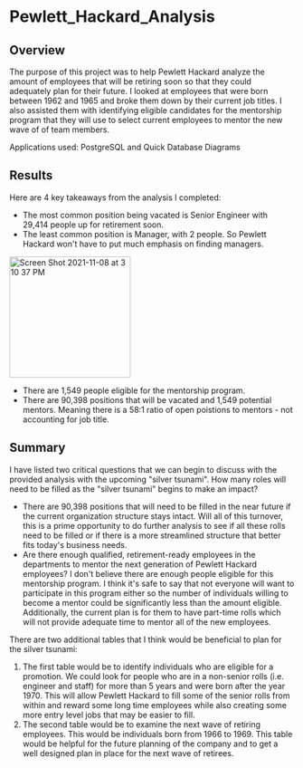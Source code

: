 # Pewlett_Hackard_Analysis

## Overview
The purpose of this project was to help Pewlett Hackard analyze the amount of employees that will be retiring soon so that they could adequately plan for their future. I looked at employees that were born between 1962 and 1965 and broke them down by their current job titles. I also assisted them with identifying eligible candidates for the mentorship program that they will use to select current employees to mentor the new wave of of team members.

Applications used: PostgreSQL and Quick Database Diagrams

## Results
Here are 4 key takeaways from the analysis I completed:
- The most common position being vacated is Senior Engineer with 29,414 people up for retirement soon.
- The least common position is Manager, with 2 people. So Pewlett Hackard won't have to put much emphasis on finding managers.
<img width="214" alt="Screen Shot 2021-11-08 at 3 10 37 PM" src="https://user-images.githubusercontent.com/90946252/140818729-8c23f4bc-654d-4697-a21d-1ccf038de738.png">

- There are 1,549 people eligible for the mentorship program.
- There are 90,398 positions that will be vacated and 1,549 potential mentors. Meaning there is a 58:1 ratio of open poistions to mentors - not accounting for job title.

## Summary
I have listed two critical questions that we can begin to discuss with the provided analysis with the upcoming "silver tsunami".
How many roles will need to be filled as the "silver tsunami" begins to make an impact?
- There are 90,398 positions that will need to be filled in the near future if the current organization structure stays intact. Will all of this turnover, this is a prime opportunity to do further analysis to see if all these rolls need to be filled or if there is a more streamlined structure that better fits today's business needs.
- Are there enough qualified, retirement-ready employees in the departments to mentor the next generation of Pewlett Hackard employees?
I don't believe there are enough people eligible for this mentorship program. I think it's safe to say that not everyone will want to participate in this program either so the number of individuals willing to become a mentor could be significantly less than the amount eligible. Additionally, the current plan is for them to have part-time rolls which will not provide adequate time to mentor all of the new employees.

There are two additional tables that I think would be beneficial to plan for the silver tsunami:
1. The first table would be to identify individuals who are eligible for a promotion. We could look for people who are in a non-senior rolls (i.e. engineer and staff) for more than 5 years and were born after the year 1970. This will allow Pewlett Hackard to fill some of the senior rolls from within and reward some long time employees while also creating some more entry level jobs that may be easier to fill.
2. The second table would be to examine the next wave of retiring employees. This would be individuals born from 1966 to 1969. This table would be helpful for the future planning of the company and to get a well designed plan in place for the next wave of retirees.
